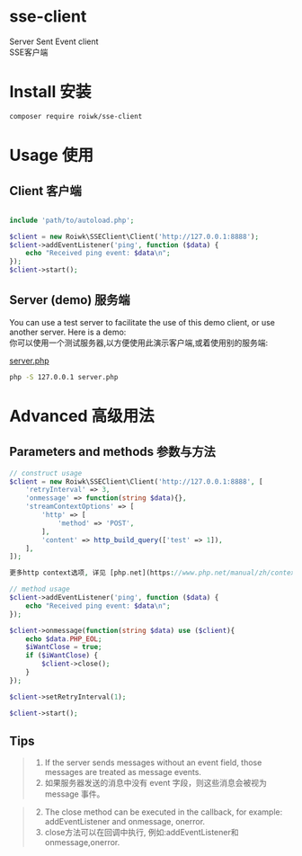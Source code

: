 # sse-client
Server Sent Event client  
SSE客户端


# Install 安装

```sh
composer require roiwk/sse-client
```

# Usage 使用

## Client  客户端

```php

include 'path/to/autoload.php';

$client = new Roiwk\SSEClient\Client('http://127.0.0.1:8888');
$client->addEventListener('ping', function ($data) {
    echo "Received ping event: $data\n";
});
$client->start();
```


## Server (demo)  服务端

You can use a test server to facilitate the use of this demo client, or use another server. Here is a demo:  
你可以使用一个测试服务器,以方便使用此演示客户端,或着使用别的服务端:  

[server.php](./example/server.php)

```sh
php -S 127.0.0.1 server.php
```


# Advanced 高级用法

## Parameters and methods 参数与方法

```php
// construct usage
$client = new Roiwk\SSEClient\Client('http://127.0.0.1:8888', [
    'retryInterval' => 3,
    'onmessage' => function(string $data){},
    'streamContextOptions' => [
        'http' => [
            'method' => 'POST',
        ],
        'content' => http_build_query(['test' => 1]),
    ],
]);

更多http context选项, 详见 [php.net](https://www.php.net/manual/zh/context.http.php)

// method usage
$client->addEventListener('ping', function ($data) {
    echo "Received ping event: $data\n";
});

$client->onmessage(function(string $data) use ($client){
    echo $data.PHP_EOL;
    $iWantClose = true;
    if ($iWantClose) {
        $client->close();
    }
});

$client->setRetryInterval(1);

$client->start();

```

## Tips
>1. If the server sends messages without an event field, those messages are treated as message events.
>1. 如果服务器发送的消息中没有 event 字段，则这些消息会被视为 message 事件。

>2. The close method can be executed in the callback, for example: addEventListener and onmessage, onerror.
>2. close方法可以在回调中执行, 例如:addEventListener和onmessage,onerror.








